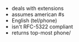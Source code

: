 

- deals with extensions
- assumes american #s
- English (tel/phone)
- isn't RFC-5322 compliant
- returns top-most phone/
